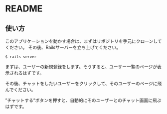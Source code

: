 # README

## 使い方

このアプリケーションを動かす場合は、まずはリポジトリを手元にクローンしてください。
その後、Railsサーバーを立ち上げてください。

```
$ rails server
```

まずは、ユーザーの新規登録をします。そうすると、ユーザー一覧のページが表示されるはずです。

その後、チャットをしたいユーザーをクリックして、そのユーザーのページに飛んでください。

”チャットする”ボタンを押すと、自動的にそのユーザーとのチャット画面に飛ぶはずです。
